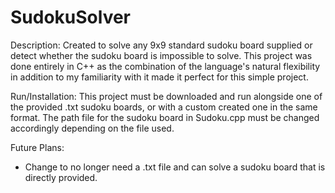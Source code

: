 # SudokuSolver

Description: Created to solve any 9x9 standard sudoku board supplied or detect whether the sudoku board is impossible to solve. This project was done entirely in C++ as the combination of the language's natural flexibility in addition to my familiarity with it made it perfect for this simple project.

Run/Installation:
This project must be downloaded and run alongside one of the provided .txt sudoku boards, or with a custom created one in the same format. The path file for the sudoku board in Sudoku.cpp must be changed accordingly depending on the file used.

Future Plans:
  - Change to no longer need a .txt file and can solve a sudoku board that is directly provided.
